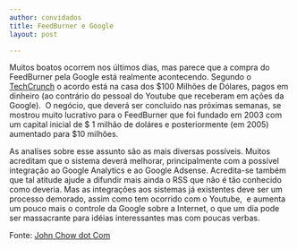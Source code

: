 ```yaml
---
author: convidados
title: FeedBurner e Google
layout: post

---
```

Muitos boatos ocorrem nos últimos dias, mas parece que a compra do FeedBurner pela Google está realmente acontecendo. Segundo o [TechCrunch][1] o acordo está na casa dos $100 Milhões de Dólares, pagos em dinheiro (ao contrário do pessoal do Youtube que receberam em ações da Google).  O negócio, que deverá ser concluido nas próximas semanas, se mostrou muito lucrativo para o FeedBurner que foi fundado em 2003 com um capital inicial de $ 1 milhão de doláres e posteriormente (em 2005) aumentado para $10 milhões.

As analíses sobre esse assunto são as mais diversas possíveis. Muitos acreditam que o sistema deverá melhorar, principalmente com a possível integração ao Google Analytics e ao Google Adsense. Acredita-se também que tal atitude ajude a difundir mais ainda o RSS que não é tão conhecido como deveria. Mas as integrações aos sistemas já existentes deve ser um processo demorado, assim como tem ocorrido com o Youtube,  e aumenta um pouco mais o controle da Google sobre a Internet, o que um dia pode ser massacrante para idéias interessantes mas com poucas verbas.

Fonte: [John Chow dot Com][2] 














 [1]: http://www.techcrunch.com/2007/05/23/100-million-payday-for-feedburner-this-deal-is-confirmed/ "TechCrunch"
 [2]: http://www.johnchow.com/going-once-going-twice-sold-for-100-million/ "John Chow dot Com"





